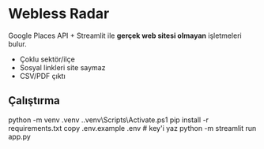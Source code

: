 ﻿# Webless Radar

Google Places API + Streamlit ile **gerçek web sitesi olmayan** işletmeleri bulur.
- Çoklu sektör/ilçe
- Sosyal linkleri site saymaz
- CSV/PDF çıktı

## Çalıştırma
python -m venv .venv
.\.venv\Scripts\Activate.ps1
pip install -r requirements.txt
copy .env.example .env  # key'i yaz
python -m streamlit run app.py
